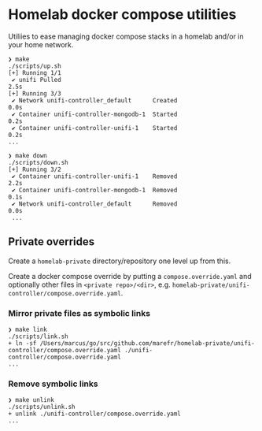# Homelab docker compose utilities

Utiliies to ease managing docker compose stacks in a homelab and/or in your home network.

```shell
❯ make
./scripts/up.sh
[+] Running 1/1
 ✔ unifi Pulled                                                       2.5s
[+] Running 3/3
 ✔ Network unifi-controller_default      Created                      0.0s
 ✔ Container unifi-controller-mongodb-1  Started                      0.2s
 ✔ Container unifi-controller-unifi-1    Started                      0.2s
...

❯ make down
./scripts/down.sh
[+] Running 3/2
 ✔ Container unifi-controller-unifi-1    Removed                      2.2s
 ✔ Container unifi-controller-mongodb-1  Removed                      0.1s
 ✔ Network unifi-controller_default      Removed                      0.0s
 ...
```

## Private overrides

Create a `homelab-private` directory/repository one level up from this.

Create a docker compose override by putting a `compose.override.yaml` and optionally other files in `<private repo>/<dir>`, e.g. `homelab-private/unifi-controller/compose.override.yaml`.

### Mirror private files as symbolic links

```shell
❯ make link
./scripts/link.sh
+ ln -sf /Users/marcus/go/src/github.com/marefr/homelab-private/unifi-controller/compose.override.yaml ./unifi-controller/compose.override.yaml
...
```

### Remove symbolic links

```shell
❯ make unlink
./scripts/unlink.sh
+ unlink ./unifi-controller/compose.override.yaml
...
```
